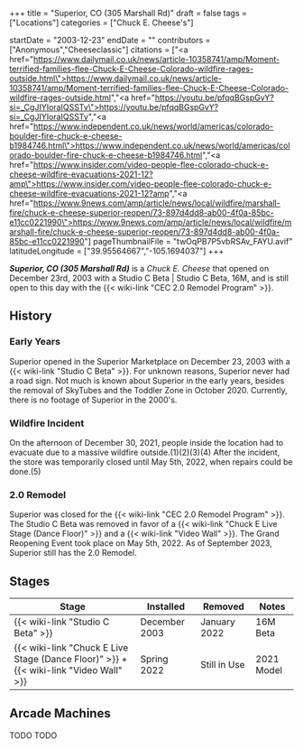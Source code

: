 +++
title = "Superior, CO (305 Marshall Rd)"
draft = false
tags = ["Locations"]
categories = ["Chuck E. Cheese's"]


startDate = "2003-12-23"
endDate = ""
contributors = ["Anonymous","Cheeseclassic"]
citations = ["<a href=\"https://www.dailymail.co.uk/news/article-10358741/amp/Moment-terrified-families-flee-Chuck-E-Cheese-Colorado-wildfire-rages-outside.html\">https://www.dailymail.co.uk/news/article-10358741/amp/Moment-terrified-families-flee-Chuck-E-Cheese-Colorado-wildfire-rages-outside.html</a>","<a href=\"https://youtu.be/pfqqBGspGvY?si=_CgJIYIoraIQSSTv\">https://youtu.be/pfqqBGspGvY?si=_CgJIYIoraIQSSTv</a>","<a href=\"https://www.independent.co.uk/news/world/americas/colorado-boulder-fire-chuck-e-cheese-b1984746.html\">https://www.independent.co.uk/news/world/americas/colorado-boulder-fire-chuck-e-cheese-b1984746.html</a>","<a href=\"https://www.insider.com/video-people-flee-colorado-chuck-e-cheese-wildfire-evacuations-2021-12?amp\">https://www.insider.com/video-people-flee-colorado-chuck-e-cheese-wildfire-evacuations-2021-12?amp</a>","<a href=\"https://www.9news.com/amp/article/news/local/wildfire/marshall-fire/chuck-e-cheese-superior-reopen/73-897d4dd8-ab00-4f0a-85bc-e11cc0221990\">https://www.9news.com/amp/article/news/local/wildfire/marshall-fire/chuck-e-cheese-superior-reopen/73-897d4dd8-ab00-4f0a-85bc-e11cc0221990</a>"]
pageThumbnailFile = "twOqPB7P5vbRSAv_FAYU.avif"
latitudeLongitude = ["39.95564667","-105.1694037"]
+++

***Superior, CO (305 Marshall Rd)*** is a *Chuck E. Cheese* that opened on December 23rd, 2003 with a Studio C Beta | Studio C Beta, 16M, and is still open to this day with the {{< wiki-link "CEC 2.0 Remodel Program" >}}.

## History

### Early Years

Superior opened in the Superior Marketplace on December 23, 2003 with a {{< wiki-link "Studio C Beta" >}}. For unknown reasons, Superior never had a road sign. Not much is known about Superior in the early years, besides the removal of SkyTubes and the Toddler Zone in October 2020. Currently, there is no footage of Superior in the 2000's.

### Wildfire Incident

On the afternoon of December 30, 2021, people inside the location had to evacuate due to a massive wildfire outside.(1)(2)(3)(4) After the incident, the store was temporarily closed until May 5th, 2022, when repairs could be done.(5)

### 2.0 Remodel

Superior was closed for the {{< wiki-link "CEC 2.0 Remodel Program" >}}. The Studio C Beta was removed in favor of a {{< wiki-link "Chuck E Live Stage (Dance Floor)" >}} and a {{< wiki-link "Video Wall" >}}. The Grand Reopening Event took place on May 5th, 2022. As of September 2023, Superior still has the 2.0 Remodel.

## Stages

| Stage                                                                                             | Installed     | Removed      | Notes      |
|---------------------------------------------------------------------------------------------------|---------------|--------------|------------|
| {{< wiki-link "Studio C Beta" >}}                                                           | December 2003 | January 2022 | 16M Beta   |
| {{< wiki-link "Chuck E Live Stage (Dance Floor)" >}} + {{< wiki-link "Video Wall" >}} | Spring 2022   | Still in Use | 2021 Model |

## Arcade Machines

TODO TODO